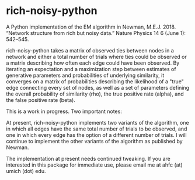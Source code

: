 # rich-noisy-python
A Python implementation of the EM algorithm in Newman, M.E.J. 2018. “Network structure from rich but noisy data.” Nature Physics 14 6 (June 1): 542–545.

rich-noisy-python takes a matrix of observed ties between nodes in a network and either a total number of trials where ties could be observed or a matrix describing how often each edge could have been observed. By iterating an expectation and a maximization step between estimates of generative parameters and probabilities of underlying similarity, it converges on a matrix of probabilities describing the likelihood of a "true" edge connecting every set of nodes, as well as a set of parameters defining the overall probability of similarity (rho), the true positive rate (alpha), and the false positive rate (beta).

This is a work in progress. Two important notes:

At present, rich-noisy-python implements two variants of the algorithm, one in which all edges have the same total number of trials to be observed, and one in which every edge has the option of a different number of trials. I will continue to implement the other variants of the algorithm as published by Newman.

The implementation at present needs continued tweaking. If you are interested in this package for immediate use, please email me at ahfc (at) umich (dot) edu.

